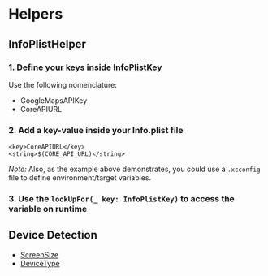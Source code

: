 # Helpers

## InfoPlistHelper

### 1. Define your keys inside [InfoPlistKey](./InfoPlistHelper.swift)

Use the following nomenclature:

* GoogleMapsAPIKey
* CoreAPIURL

### 2. Add a key-value inside your Info.plist file

```plist
<key>CoreAPIURL</key>
<string>$(CORE_API_URL)</string>
```

*Note:* Also, as the example above demonstrates, you could use a `.xcconfig` file to define environment/target variables.

### 3. Use the `lookUpFor(_ key: InfoPlistKey)` to access the variable on runtime

## Device Detection

* [ScreenSize](./DeviceDetection.swift)
* [DeviceType](./DeviceDetection.swift)